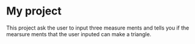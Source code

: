 # My project
This project ask the user to input three measure ments and tells you if the mearsure ments that the user inputed can make a triangle.